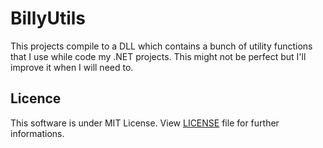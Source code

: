 # BillyUtils
This projects compile to a DLL which contains a bunch of utility functions that I use while code my .NET projects.
This might not be perfect but I'll improve it when I will need to.

## Licence
This software is under MIT License. View [LICENSE](LICENSE) file for further informations.
